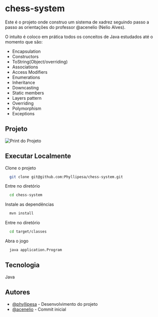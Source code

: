 # chess-system

Este é o projeto onde construo um sistema de xadrez seguindo passo a passo as orientações do professor @acenelio (Nelio Alves).

O intuito é coloco em prática todos os conceitos de Java estudados até o momento que são:

- Encapsulation
- Constructors
- ToString(Object/overriding)
- Associations
- Access Modifiers
- Enumerations
- Inheritance
- Downcasting
- Static members
- Layers pattern
- Overriding
- Polymorphism
- Exceptions

## Projeto

![Print do Projeto](https://i.imgur.com/yOZn4DQ.png)

## Executar Localmente

Clone o projeto 

```bash
  git clone git@github.com:Phyllipesa/chess-system.git
```

Entre no diretório

```bash
  cd chess-system
```

Instale as dependências

```bash
  mvn install
```

Entre no diretório

```bash
  cd target/classes
```

Abra o jogo

```bash
  java application.Program
```

## Tecnologia

Java

## Autores

- [@phyllipesa](https://github.com/phyllipesa) - Desenvolvimento do projeto
- [@acenelio](https://github.com/acenelio) - Commit inicial
